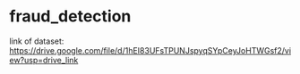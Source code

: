 # fraud_detection
link of dataset: https://drive.google.com/file/d/1hEI83UFsTPUNJspyqSYpCeyJoHTWGsf2/view?usp=drive_link
